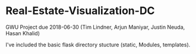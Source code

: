 # Real-Estate-Visualization-DC
GWU Project due 2018-06-30 (Tim Lindner, Arjun Maniyar, Justin Neuda, Hasan Khalid)

I've included the basic flask directory stucture (static, Modules, templates).